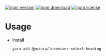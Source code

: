 [![npm version](https://img.shields.io/npm/v/@yozora/tokenizer-setext-heading.svg)](https://www.npmjs.com/package/@yozora/tokenizer-setext-heading)
[![npm download](https://img.shields.io/npm/dm/@yozora/tokenizer-setext-heading.svg)](https://www.npmjs.com/package/@yozora/tokenizer-setext-heading)
[![npm license](https://img.shields.io/npm/l/@yozora/tokenizer-setext-heading.svg)](https://www.npmjs.com/package/@yozora/tokenizer-setext-heading)


# Usage

  * Install
    ```shell
    yarn add @yozora/tokenizer-setext-heading
    ```
